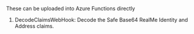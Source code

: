 These can be uploaded into Azure Functions directly

1. DecodeClaimsWebHook: Decode the Safe Base64 RealMe Identity and Address claims.